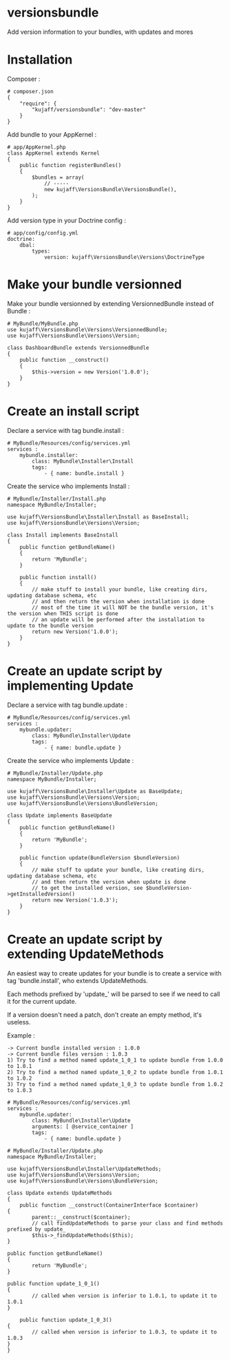versionsbundle
==============

Add version information to your bundles, with updates and mores

Installation
============

Composer :

    # composer.json
    {
        "require": {
            "kujaff/versionsbundle": "dev-master"
        }
    }

Add bundle to your AppKernel :

    # app/AppKernel.php
    class AppKernel extends Kernel
    {
        public function registerBundles()
        {
            $bundles = array(
                // -----
                new kujaff\VersionsBundle\VersionsBundle(),
            );
        }
    }

Add version type in your Doctrine config :

    # app/config/config.yml
    doctrine:
        dbal:
            types:
                version: kujaff\VersionsBundle\Versions\DoctrineType

Make your bundle versionned
============================

Make your bundle versionned by extending VersionnedBundle instead of Bundle :

    # MyBundle/MyBundle.php
    use kujaff\VersionsBundle\Versions\VersionnedBundle;
    use kujaff\VersionsBundle\Versions\Version;

    class DashboardBundle extends VersionnedBundle
    {
        public function __construct()
        {
            $this->version = new Version('1.0.0');
        }
    }

Create an install script
========================

Declare a service with tag bundle.install :

    # MyBundle/Resources/config/services.yml
    services :
        mybundle.installer:
            class: MyBundle\Installer\Install
            tags:
                - { name: bundle.install }

Create the service who implements Install :

	# MyBundle/Installer/Install.php
	namespace MyBundle/Installer;

	use kujaff\VersionsBundle\Installer\Install as BaseInstall;
	use kujaff\VersionsBundle\Versions\Version;

	class Install implements BaseInstall
	{
		public function getBundleName()
		{
			return 'MyBundle';
		}

		public function install()
		{
			// make stuff to install your bundle, like creating dirs, updating database schema, etc
			// and then return the version when installation is done
			// most of the time it will NOT be the bundle version, it's the version when THIS script is done
			// an update will be performed after the installation to update to the bundle version
			return new Version('1.0.0');
		}
	}

Create an update script by implementing Update
==============================================

Declare a service with tag bundle.update :

    # MyBundle/Resources/config/services.yml
    services :
        mybundle.updater:
            class: MyBundle\Installer\Update
            tags:
                - { name: bundle.update }

Create the service who implements Update :

	# MyBundle/Installer/Update.php
	namespace MyBundle/Installer;

	use kujaff\VersionsBundle\Installer\Update as BaseUpdate;
	use kujaff\VersionsBundle\Versions\Version;
	use kujaff\VersionsBundle\Versions\BundleVersion;

	class Update implements BaseUpdate
	{
		public function getBundleName()
		{
			return 'MyBundle';
		}

		public function update(BundleVersion $bundleVersion)
		{
			// make stuff to update your bundle, like creating dirs, updating database schema, etc
			// and then return the version when update is done
			// to get the installed version, see $bundleVersion->getInstalledVersion()
			return new Version('1.0.3');
		}
	}

Create an update script by extending UpdateMethods
==================================================

An easiest way to create updates for your bundle is to create a service with tag 'bundle.install', who extends UpdateMethods.

Each methods prefixed by 'update_' will be parsed to see if we need to call it for the current update.

If a version doesn't need a patch, don't create an empty method, it's useless.

Example :

	-> Current bundle installed version : 1.0.0
	-> Current bundle files version : 1.0.3
	1) Try to find a method named update_1_0_1 to update bundle from 1.0.0 to 1.0.1
	2) Try to find a method named update_1_0_2 to update bundle from 1.0.1 to 1.0.2
	3) Try to find a method named update_1_0_3 to update bundle from 1.0.2 to 1.0.3

    # MyBundle/Resources/config/services.yml
    services :
        mybundle.updater:
            class: MyBundle\Installer\Update
            arguments: [ @service_container ]
            tags:
                - { name: bundle.update }

    # MyBundle/Installer/Update.php
    namespace MyBundle/Installer;

    use kujaff\VersionsBundle\Installer\UpdateMethods;
    use kujaff\VersionsBundle\Versions\Version;
    use kujaff\VersionsBundle\Versions\BundleVersion;

    class Update extends UpdateMethods
    {
        public function __construct(ContainerInterface $container)
	{
            parent::__construct($container);
            // call findUpdateMethods to parse your class and find methods prefixed by update_
            $this->_findUpdateMethods($this);
	}

	public function getBundleName()
	{
            return 'MyBundle';
	}

	public function update_1_0_1()
	{
            // called when version is inferior to 1.0.1, to update it to 1.0.1
	}

        public function update_1_0_3()
	{
            // called when version is inferior to 1.0.3, to update it to 1.0.3
	}
    }
